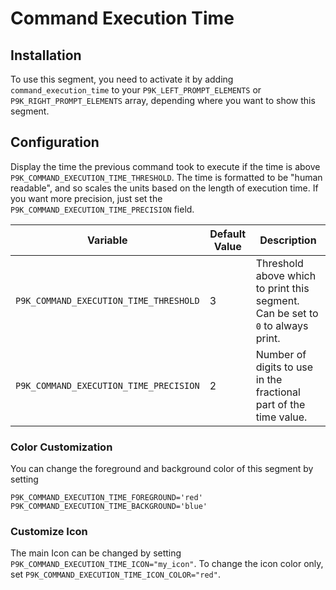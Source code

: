 # Command Execution Time

## Installation

To use this segment, you need to activate it by adding `command_execution_time` to your
`P9K_LEFT_PROMPT_ELEMENTS` or `P9K_RIGHT_PROMPT_ELEMENTS` array, depending
where you want to show this segment.

## Configuration

Display the time the previous command took to execute if the time is above
`P9K_COMMAND_EXECUTION_TIME_THRESHOLD`. The time is formatted to be
"human readable", and so scales the units based on the length of execution time.
If you want more precision, just set the
`P9K_COMMAND_EXECUTION_TIME_PRECISION` field.

| Variable | Default Value | Description |
|----------|---------------|-------------|
|`P9K_COMMAND_EXECUTION_TIME_THRESHOLD`|3|Threshold above which to print this segment. Can be set to `0` to always print.|
|`P9K_COMMAND_EXECUTION_TIME_PRECISION`|2|Number of digits to use in the fractional part of the time value.|

### Color Customization

You can change the foreground and background color of this segment by setting
```
P9K_COMMAND_EXECUTION_TIME_FOREGROUND='red'
P9K_COMMAND_EXECUTION_TIME_BACKGROUND='blue'
```

### Customize Icon

The main Icon can be changed by setting `P9K_COMMAND_EXECUTION_TIME_ICON="my_icon"`. To change the
icon color only, set `P9K_COMMAND_EXECUTION_TIME_ICON_COLOR="red"`.